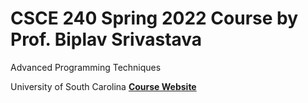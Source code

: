 # CSCE 240 Spring 2022 Course by Prof. Biplav Srivastava
Advanced Programming Techniques

University of South Carolina
[**Course Website**](https://sites.google.com/site/biplavsrivastava/teaching/csce-240-advanced-programming-techniques)
